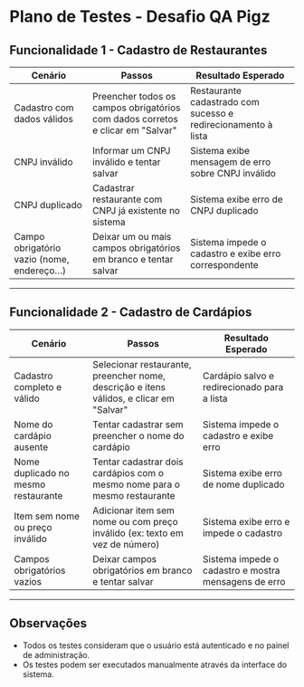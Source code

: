 # Plano de Testes - Desafio QA Pigz

## Funcionalidade 1 - Cadastro de Restaurantes

| Cenário                                     | Passos                                                                                  | Resultado Esperado                                             |
|--------------------------------------------|------------------------------------------------------------------------------------------|----------------------------------------------------------------|
| Cadastro com dados válidos                 | Preencher todos os campos obrigatórios com dados corretos e clicar em "Salvar"          | Restaurante cadastrado com sucesso e redirecionamento à lista |
| CNPJ inválido                              | Informar um CNPJ inválido e tentar salvar                                               | Sistema exibe mensagem de erro sobre CNPJ inválido             |
| CNPJ duplicado                             | Cadastrar restaurante com CNPJ já existente no sistema                                  | Sistema exibe erro de CNPJ duplicado                           |
| Campo obrigatório vazio (nome, endereço…)  | Deixar um ou mais campos obrigatórios em branco e tentar salvar                         | Sistema impede o cadastro e exibe erro correspondente          |

---

## Funcionalidade 2 - Cadastro de Cardápios

| Cenário                                     | Passos                                                                                  | Resultado Esperado                                             |
|--------------------------------------------|------------------------------------------------------------------------------------------|----------------------------------------------------------------|
| Cadastro completo e válido                 | Selecionar restaurante, preencher nome, descrição e itens válidos, e clicar em "Salvar" | Cardápio salvo e redirecionado para a lista                   |
| Nome do cardápio ausente                   | Tentar cadastrar sem preencher o nome do cardápio                                       | Sistema impede o cadastro e exibe erro                        |
| Nome duplicado no mesmo restaurante        | Tentar cadastrar dois cardápios com o mesmo nome para o mesmo restaurante               | Sistema exibe erro de nome duplicado                          |
| Item sem nome ou preço inválido            | Adicionar item sem nome ou com preço inválido (ex: texto em vez de número)              | Sistema exibe erro e impede o cadastro                        |
| Campos obrigatórios vazios                 | Deixar campos obrigatórios em branco e tentar salvar                                    | Sistema impede o cadastro e mostra mensagens de erro          |

---

## Observações

- Todos os testes consideram que o usuário está autenticado e no painel de administração.
- Os testes podem ser executados manualmente através da interface do sistema.
